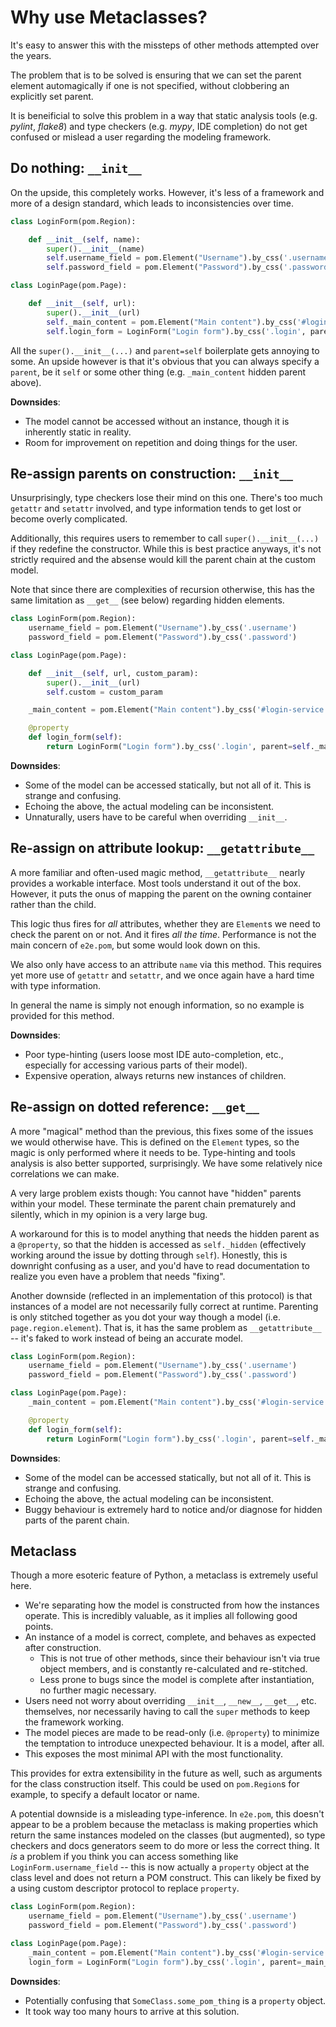 # Why use Metaclasses?

It's easy to answer this with the missteps of other methods attempted over the
years.

The problem that is to be solved is ensuring that we can set the parent element
automagically if one is not specified, without clobbering an explicitly set
parent.

It is beneificial to solve this problem in a way that static analysis tools
(e.g. _pylint_, _flake8_) and type checkers (e.g. _mypy_, IDE completion) do
not get confused or mislead a user regarding the modeling framework.

## Do nothing: `__init__`

On the upside, this completely works. However, it's less of a framework and
more of a design standard, which leads to inconsistencies over time.

```python
class LoginForm(pom.Region):

    def __init__(self, name):
        super().__init__(name)
        self.username_field = pom.Element("Username").by_css('.username', parent=self)
        self.password_field = pom.Element("Password").by_css('.password', parent=self)

class LoginPage(pom.Page):

    def __init__(self, url):
        super().__init__(url)
        self._main_content = pom.Element("Main content").by_css('#login-service', parent=self)
        self.login_form = LoginForm("Login form").by_css('.login', parent=self._main_content)
```

All the `super().__init__(...)` and `parent=self` boilerplate gets annoying to
some. An upside however is that it's obvious that you can always specify a
`parent`, be it `self` or some other thing (e.g. `_main_content` hidden parent
above).

**Downsides**:

- The model cannot be accessed without an instance, though it is inherently
  static in reality.
- Room for improvement on repetition and doing things for the user.

## Re-assign parents on construction: `__init__`

Unsurprisingly, type checkers lose their mind on this one. There's too much
`getattr` and `setattr` involved, and type information tends to get lost or
become overly complicated.

Additionally, this requires users to remember to call `super().__init__(...)`
if they redefine the constructor. While this is best practice anyways, it's not
strictly required and the absense would kill the parent chain at the custom
model.

Note that since there are complexities of recursion otherwise, this has the
same limitation as `__get__` (see below) regarding hidden elements.

```python
class LoginForm(pom.Region):
    username_field = pom.Element("Username").by_css('.username')
    password_field = pom.Element("Password").by_css('.password')

class LoginPage(pom.Page):

    def __init__(self, url, custom_param):
        super().__init__(url)
        self.custom = custom_param

    _main_content = pom.Element("Main content").by_css('#login-service')

    @property
    def login_form(self):
        return LoginForm("Login form").by_css('.login', parent=self._main_content)
```

**Downsides**:

- Some of the model can be accessed statically, but not all of it. This is
  strange and confusing.
- Echoing the above, the actual modeling can be inconsistent.
- Unnaturally, users have to be careful when overriding `__init__`.

## Re-assign on attribute lookup: `__getattribute__`

A more familiar and often-used magic method, `__getattribute__` nearly provides
a workable interface. Most tools understand it out of the box. However, it puts
the onus of mapping the parent on the owning container rather than the child.

This logic thus fires for _all_ attributes, whether they are `Element`s we need
to check the parent on or not. And it fires _all the time_. Performance is not
the main concern of `e2e.pom`, but some would look down on this.

We also only have access to an attribute `name` via this method. This
requires yet more use of `getattr` and `setattr`, and we once again have a hard
time with type information.

In general the name is simply not enough information, so no example is provided
for this method.

**Downsides**:

- Poor type-hinting (users loose most IDE auto-completion, etc., especially for
  accessing various parts of their model).
- Expensive operation, always returns new instances of children.

## Re-assign on dotted reference: `__get__`

A more "magical" method than the previous, this fixes some of the issues we
would otherwise have. This is defined on the `Element` types, so the magic is
only performed where it needs to be. Type-hinting and tools analysis is also
better supported, surprisingly. We have some relatively nice correlations we
can make.

A very large problem exists though: You cannot have "hidden" parents within
your model. These terminate the parent chain prematurely and silently, which in
my opinion is a very large bug.

A workaround for this is to model anything that needs the hidden parent as a
`@property`, so that the hidden is accessed as `self._hidden` (effectively
working around the issue by dotting through `self`). Honestly, this is
downright confusing as a user, and you'd have to read documentation to realize
you even have a problem that needs "fixing".

Another downside (reflected in an implementation of this protocol) is that
instances of a model are not necessarily fully correct at runtime. Parenting is
only stitched together as you dot your way though a model (i.e.
`page.region.element`). That is, it has the same problem as `__getattribute__`
-- it's faked to work instead of being an accurate model.

```python
class LoginForm(pom.Region):
    username_field = pom.Element("Username").by_css('.username')
    password_field = pom.Element("Password").by_css('.password')

class LoginPage(pom.Page):
    _main_content = pom.Element("Main content").by_css('#login-service')

    @property
    def login_form(self):
        return LoginForm("Login form").by_css('.login', parent=self._main_content)
```

**Downsides**:

- Some of the model can be accessed statically, but not all of it. This is
  strange and confusing.
- Echoing the above, the actual modeling can be inconsistent.
- Buggy behaviour is extremely hard to notice and/or diagnose for hidden parts
  of the parent chain.

## Metaclass

Though a more esoteric feature of Python, a metaclass is extremely useful here.

- We're separating how the model is constructed from how the instances operate.
  This is incredibly valuable, as it implies all following good points.
- An instance of a model is correct, complete, and behaves as expected after
  construction.
  - This is not true of other methods, since their behaviour isn't via true
    object members, and is constantly re-calculated and re-stitched.
  - Less prone to bugs since the model is complete after instantiation, no
    further magic necessary.
- Users need not worry about overriding `__init__`, `__new__`, `__get__`, etc.
  themselves, nor necessarily having to call the `super` methods to keep the
  framework working.
- The model pieces are made to be read-only (i.e. `@property`) to minimize the
  temptation to introduce unexpected behaviour. It is a model, after all.
- This exposes the most minimal API with the most functionality.

This provides for extra extensibility in the future as well, such as arguments
for the class construction itself. This could be used on `pom.Region`s for
example, to specify a default locator or name.

A potential downside is a misleading type-inference. In `e2e.pom`, this doesn't
appear to be a problem because the metaclass is making properties which return
the same instances modeled on the classes (but augmented), so type checkers and
docs generators seem to do more or less the correct thing. It _is_ a problem if
you think you can access something like `LoginForm.username_field` -- this is
now actually a `property` object at the class level and does not return a POM
construct. This can likely be fixed by a using custom descriptor protocol to
replace `property`.

```python
class LoginForm(pom.Region):
    username_field = pom.Element("Username").by_css('.username')
    password_field = pom.Element("Password").by_css('.password')

class LoginPage(pom.Page):
    _main_content = pom.Element("Main content").by_css('#login-service')
    login_form = LoginForm("Login form").by_css('.login', parent=_main_content)
```

**Downsides**:

- Potentially confusing that `SomeClass.some_pom_thing` is a `property` object.
- It took way too many hours to arrive at this solution.

